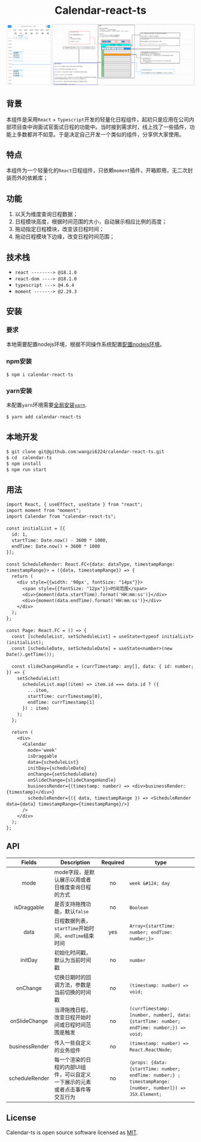 # <center> Calendar-react-ts

![img_3.png](public/images/img_3.png)

## 背景
本组件是采用`React` + `Typescript`开发的轻量化日程组件，起初只是应用在公司内部项目查中询面试官面试日程的功能中。当时接到需求时，线上找了一些插件，功能上多数都并不如意。于是决定自己开发一个类似的组件，分享供大家使用。

## 特点
本组件为一个轻量化的`React`日程组件，只依赖`moment`插件，开箱即用，无二次封装而外的依赖库；

## 功能
 1. 以天为维度查询日程数据；
 2. 日程模块高度，根据时间范围的大小，自动展示相应比例的高度；
 3. 拖动指定日程模块，改变该日程时间；
 4. 拖动日程模块下边缘，改变日程时间范围；

## 技术栈
 - `react --------> @18.1.0`
 - `react-dom ----> @18.1.0`
 - `typescript ---> @4.6.4`
 - `moment -------> @2.29.3`

## 安装

### 要求
本地需要配置nodejs环境，根据不同操作系统配置[配置nodejs环境](https://nodejs.org/en/download/)。

### npm安装

```git
$ npm i calendar-react-ts
```

### yarn安装
未配置`yarn`环境需要[全局安装`yarn`](https://classic.yarnpkg.com/en/docs/install#windows-stable).

```git
$ yarn add calendar-react-ts
```

## 本地开发

```git
$ git clone git@github.com:wangzi6224/calendar-react-ts.git
$ cd  calendar-ts
$ npm install
$ npm run start
```

## 用法

```tsx
import React, { useEffect, useState } from "react";
import moment from "moment";
import Calendar from "calendar-react-ts";

const initialList = [{
  id: 1,
  startTime: Date.now() - 3600 * 1000,
  endTime: Date.now() + 3600 * 1000
}];

const ScheduleRender: React.FC<{data: dataType, timestampRange: timestampRange}> = ({data, timestampRange}) => {
  return (
    <div style={{width: '90px', fontSize: "14px"}}>
      <span style={{fontSize: "12px"}}>时间范围</span>
      <div>{moment(data.startTime).format('HH:mm:ss')}</div>
      <div>{moment(data.endTime).format('HH:mm:ss')}</div>
    </div>
  );
};

const Page: React.FC = () => {
  const [scheduleList, setScheduleList] = useState<typeof initialList>(initialList);
  const [scheduleDate, setScheduleDate] = useState<number>(new Date().getTime());

  const slideChangeHandle = (currTimestamp: any[], data: { id: number; }) => {
    setScheduleList(
      scheduleList.map((item) => item.id === data.id ? ({
        ...item,
        startTime: currTimestamp[0],
        endTime: currTimestamp[1]
      }) : item)
    );
  };

  return (
    <div>
      <Calendar
        mode='week'
        isDraggable
        data={scheduleList}
        initDay={scheduleDate}
        onChange={setScheduleDate}
        onSlideChange={slideChangeHandle}
        businessRender={(timestamp: number) => <div>businessRender: {timestamp}</div>}
        scheduleRender={({ data, timestampRange }) => <ScheduleRender data={data} timestampRange={timestampRange}/>}
      />
    </div>
  );
};
```

## API
|      Fields      | Description                             |  Required  | type                                                                                                        |
|:----------------:|-----------------------------------------|:----------:|-------------------------------------------------------------------------------------------------------------|
|       mode       | mode字段，是默认展示以周或者日维度查询日程的方式              |     no     | `week &#124; day`                                                                                           |
|   isDraggable    | 是否支持拖拽功能，默认`false `                     |     no     | `Boolean`                                                                                                   |
|       data       | 日程数据列表，`startTime`开始时间，`endTime`结束时间    |    yes     | `Array<{startTime: number; endTime: number;}>`                                                              |
|     initDay      | 初始化时间戳，默认为当前时间戳                         |     no     | `number`                                                                                                    |
|     onChange     | 切换日期时的回调方法，参数是当前切换的时间戳                  |     no     | `(timestamp: number) => void;`                                                                              |
|  onSlideChange   | 当滑拖拽日程，改变日程开始时间或日程时间范围是触发               |     no     | `(currTimestamp: [number, number], data: {startTime: number; endTime: number;}) => void;`                   |
|  businessRender  | 传入一些自定义的业务组件                            |     no     | `(timestamp: number) => React.ReactNode;`                                                                   |
|  scheduleRender  | 每一个渲染的日程的内部UI组件，可以自定义一下展示的元素或者点击事件等交互行为 |     no     | `(props: {data: {startTime: number; endTime: number;} ; timestampRange: [number, number]}) => JSX.Element;` |

## License

Calendar-ts is open source software licensed as [MIT](https://github.com/wangzi6224/calendar-react-ts/blob/master/LICENSE).
